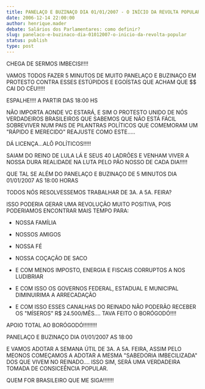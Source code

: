 ```yaml
---
title: PANELAÇO E BUZINAÇO DIA 01/01/2007 - O INÍCIO DA REVOLTA POPULAR
date: 2006-12-14 22:00:00
author: henrique.mader
debate: Salários dos Parlamentares: como definir?
slug: panelaco-e-buzinaco-dia-01012007-o-inicio-da-revolta-popular
status: publish 
type: post
---
```


CHEGA DE SERMOS IMBECISI!!!!  

VAMOS TODOS FAZER 5 MINUTOS DE MUITO PANELAÇO E BUZINAÇO EM PROTESTO CONTRA ESSES ESTÚPIDOS E EGOÍSTAS QUE ACHAM QUE $$ CAI DO CÉU!!!!!  

ESPALHE!!!! A PARTIR DAS 18:00 HS  

NÃO IMPORTA AONDE VC ESTARÁ, E SIM O PROTESTO UNIDO DE NÓS VERDADEIROS BRASILEIROS QUE SABEMOS QUE NÃO ESTÁ FÁCIL SOBREVIVER NUM PAIS DE PILANTRAS POLÍTICOS QUE COMEMORAM UM "RÁPIDO E MERECIDO" REAJUSTE COMO ESTE.....  

DÁ LICENÇA...ALÔ POLÍTICOS!!!!!  

SAIAM DO REINO DE LULA LÁ E SEUS 40 LADRÕES E VENHAM VIVER A NOSSA DURA REALIDADE NA LUTA PELO PÃO NOSSO DE CADA DIA!!!!!  

QUE TAL SE ALÉM DO PANELAÇO E BUZINAÇO DE 5 MINUTOS DIA 01/01/2007 AS 18:00 HORAS  

TODOS NÓS RESOLVESSEMOS TRABALHAR DE 3A. A 5A. FEIRA?  

ISSO PODERIA GERAR UMA REVOLUÇÃO MUITO POSITIVA, POIS PODERIAMOS ENCONTRAR MAIS TEMPO PARA:  

- NOSSA FAMÍLIA  

- NOSSOS AMIGOS  

- NOSSA FÉ  

- NOSSA COÇAÇÃO DE SACO  

- E COM MENOS IMPOSTO, ENERGIA E FISCAIS CORRUPTOS A NOS LUDIBRIAR  

- E COM ISSO OS GOVERNOS FEDERAL, ESTADUAL E MUNICIPAL DIMINUIRIMA A ARRECADAÇÃO  

- E COM ISSO ESSES CANALHAS DO REINADO NÃO PODERÃO RECEBER OS "MÍSEROS" R$ 24.500/MÊS.... TAVA FEITO O BORÓGODÓ!!!!  

APOIO TOTAL AO BORÓGODÓ!!!!!!!!!  

PANELAÇO E BUZINAÇO DIA 01/01/2007 AS 18:00  

E VAMOS ADOTAR A SEMANA ÚTIL DE 3A. A 5A. FEIRA, ASSIM PELO MEONOS COMEÇAMOS A ADOTAR A MESMA "SABEDORIA IMBECILIZADA" DOS QUE VIVEM NO REINADO.... ISSO SIM, SERÁ UMA VERDADEIRA TOMADA DE CONSICEÊNCIA POPULAR.  

QUEM FOR BRASILEIRO QUE ME SIGA!!!!!!!
